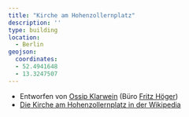 ```yaml
---
title: "Kirche am Hohenzollernplatz"
description: ''
type: building
location:
  - Berlin
geojson:
  coordinates:
  - 52.4941648
  - 13.3247507
---
```


* Entworfen von [Ossip Klarwein](/tags/Ossip-Klarwein) (Büro [Fritz Höger](/tags/Fritz-Höger))
* [Die Kirche am Hohenzollernplatz in der Wikipedia](https://de.wikipedia.org/wiki/Kirche_am_Hohenzollernplatz)
